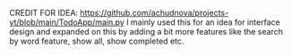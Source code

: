 CREDIT FOR IDEA: https://github.com/achudnova/projects-yt/blob/main/TodoApp/main.py
I mainly used this for an idea for interface design and expanded on this by adding a bit more features like the search by word feature, show all, show completed etc.
